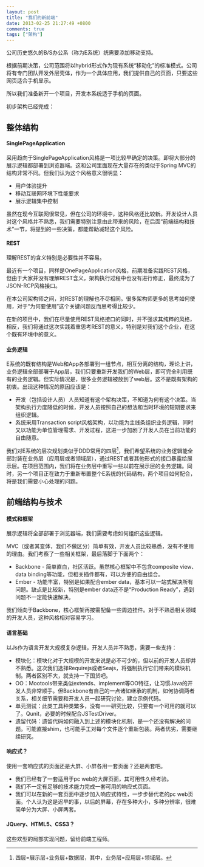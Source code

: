 ```yaml
---
layout: post
title: "我们的新前端"
date: 2013-02-25 21:27:49 +0800
comments: true
tags: ["架构"]
---
```



公司历史悠久的B/S办公系（称为E系统）统需要添加移动支持。  
<!-- more -->

根据前期决策，公司范围将以hybrid形式作为现有系统“移动化”的标准模式。公司将有专门团队开发外层壳体，作为一个具体应用，我们提供自己的页面，只要这些网页适合手机显示。

所以我们准备新开一个项目，开发本系统适于手机的页面。

初步架构已经完成：

## 整体结构
#### SinglePageApplication

采用趋向于SinglePageApplication风格是一项比较早确定的决策。即将大部分的展示逻辑都部署到浏览器端。这和公司里面现在大量存在的类似于Spring MVC的结构非常不同。但我们认为这个风格意义很明显：

* 用户体验提升
* 移动互联网环境下性能要求
* 展示逻辑集中控制

虽然在现今互联网很常见，但在公司的环境中，这种风格还比较新。开发设计人员对这个风格并不熟悉，我们需要特别注意由此带来的风险，在后面“前端结构和技术”一节，将提到的一些决策，都能帮助减轻这个风险。

#### REST

理解REST的含义特别是必要性并不容易。

最近有一个项目，同样是OnePageApplication风格，前期准备实践REST风格，但由于大家并没有理解REST含义，架构执行过程中也没有进行修正，最终成为了JSON-RCP风格接口。

在本公司架构师之间，对REST的理解也不尽相同。很多架构师更多的思考如何使用，对于“为何要使用”这个关键问题反而思考得比较少。

在新的项目中，我们在尽量使用REST风格接口的同时，并不强求其纯粹的风格，相反，我们将通过这次实践着重思考REST的意义，特别是对我们这个企业，在这个既有环境中的意义。

#### 业务逻辑

E系统的既有结构是Web和App各部署到一组节点，相互分离的结构，理论上讲，业务逻辑全部部署于App层，我们只要重新开发我们的Web层，即可完全利用既有的业务逻辑。但实际情况是，很多业务逻辑被放到了web层。这不是既有架构的初衷。出现这种情况的原因应该是：

* 开发（包括设计人员）人员知道有这个架构决策，不知道为何有这个决策。当架构执行力度降低的时候，开发人员按照自己的想法和当时环境的短期要求来组织逻辑。
* 系统采用Transaction script风格架构，以功能为主线条组织业务逻辑，同时又以功能为单位管理需求、开发过程，这进一步加剧了开发人员在当前功能的自由随意。


我们对E系统的层次规划类似于DDD常用的四层[^1]，我们希望系统的业务逻辑能全部封装在业务层（应用层或者领域层），通过REST或者其他形式的接口暴露给展示层。在项目范围内，我们将在业务层中重写一些以前在展示层的业务逻辑。同时，另一个项目正在致力于重新布置整个E系统的代码结构，两个项目如何配合，将是我们需要小心处理的问题。


## 前端结构与技术

#### 模式和框架

展示逻辑将全部部署于浏览器端，我们需要考虑如何组织这些逻辑。

MVC（或者其变体，我们不做区分）简单有效，开发人员比较熟悉，没有不使用的理由。我们考察了一些相关框架，最后落脚于下面两个：

* Backbone - 简单直白，社区活跃。虽然核心框架中不包含composite view、data binding等功能，但相关插件都有，可以方便的自由组合。
* Ember - 功能丰富，特别是如果配合ember data，基本可以一站式解决所有问题。缺点是比较新，特别是ember data还不是“Production Ready”，遇到问题不一定能快速解决。

我们倾向于Backbone，核心框架再按需配备一些周边挂件。对于不熟悉相关领域的开发人员，这种风格相对容易学习。

#### 语言基础

以Js作为语言开发大规模复杂逻辑，开发人员并不熟悉，需要一些支持：

* 模块化：模块化对于大规模的开发来说是必不可少的，但以前的开发人员却并不熟悉。这次我们选择Requirejs或者Seajs，将强制执行它们带来的模块机制。两者区别不大，就支持一下国货吧。
* OO：Mootools带来类似extends、implement等OO特征，让习惯Java的开发人员非常顺手。但Backbone有自己的一点诸如继承的机制，如何协调两者关系，相关细节需要和开发人员一起研究讨论，建立示例代码。
* 单元测试：此类工具种类繁多，没有一一研究比较，只要有一个可用的就可以了。Qunit，必要的时候配合JSTestDriver。
* 遗留代码：遗留代码如何融入到上述的模块化机制，是一个还没有解决的问题。可能直接shim，也可能手工对每个文件逐个重新包装。两者优劣，需要继续研究。


#### 响应式？
使用一套响应式的页面还是大屏、小屏各用一套页面？还是两套吧。

* 我们已经有了一套适用于pc web的大屏页面，其可用性久经考验。
* 我们不一定有足够的技术能力完成一套可用的响应式页面。
* 我们可以在新的一套页面中逐步加入响应式特性，一步步替代老的pc web页面。个人认为这是迟早的事，以后的屏幕，存在多种大小，多种分辨率，很难简单分为大屏、小屏两套。

#### JQuery、HTML5、CSS3？

这些欢型的局部实现问题，留给前端工程师。

[^1]: 四层=展示层+业务层+数据层，其中，业务层=应用层+领域层。
